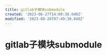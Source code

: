```yaml
---
title: gitlab子模块submodule
created: '2023-06-27T14:09:38.048Z'
modified: '2023-08-26T07:49:30.840Z'
---
```


# gitlab子模块submodule
